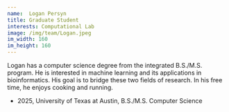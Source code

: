 ```yaml
---
name:  Logan Persyn
title: Graduate Student
interests: Computational Lab
image: /img/team/Logan.jpeg
im_width: 160
im_height: 160
---
```

Logan has a computer science degree from the integrated B.S./M.S. program. He is interested in machine learning and its applications in bioinformatics. His goal is to bridge these two fields of research. In his free time, he enjoys cooking and running.


* 2025, University of Texas at Austin, B.S./M.S. Computer Science  
